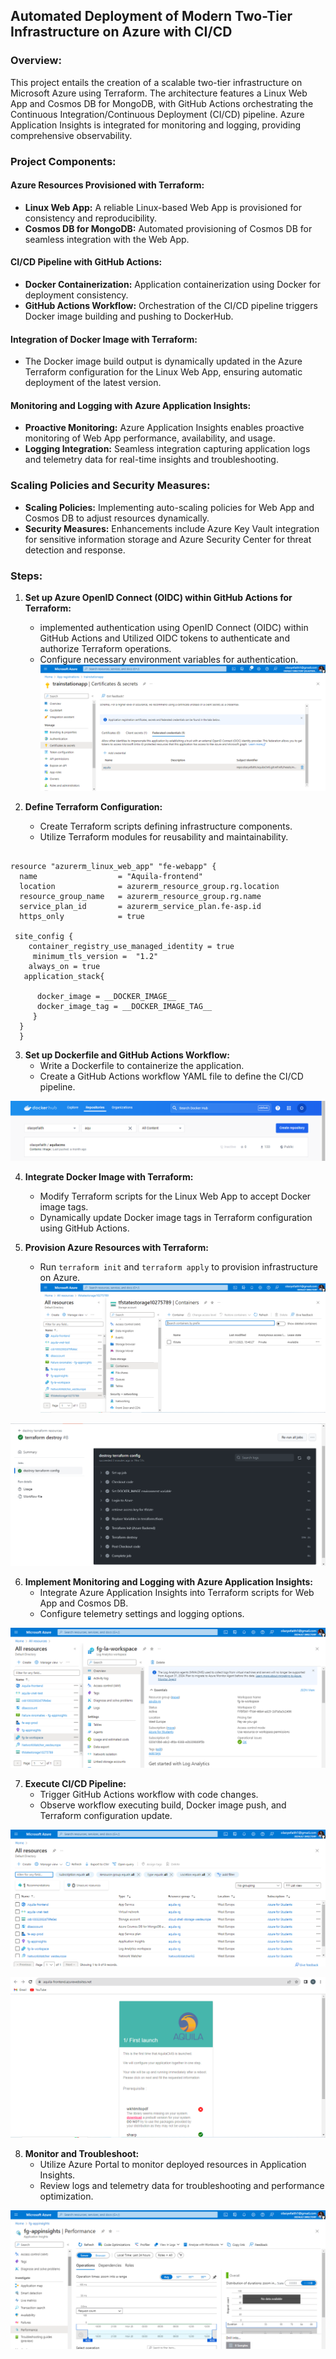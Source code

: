 ## Automated Deployment of Modern Two-Tier Infrastructure on Azure with CI/CD

### Overview:

This project entails the creation of a scalable two-tier infrastructure on Microsoft Azure using Terraform. The architecture features a Linux Web App and Cosmos DB for MongoDB, with GitHub Actions orchestrating the Continuous Integration/Continuous Deployment (CI/CD) pipeline. Azure Application Insights is integrated for monitoring and logging, providing comprehensive observability.

### Project Components:

#### Azure Resources Provisioned with Terraform:

- **Linux Web App:** A reliable Linux-based Web App is provisioned for consistency and reproducibility.
- **Cosmos DB for MongoDB:** Automated provisioning of Cosmos DB for seamless integration with the Web App.

#### CI/CD Pipeline with GitHub Actions:

- **Docker Containerization:** Application containerization using Docker for deployment consistency.
- **GitHub Actions Workflow:** Orchestration of the CI/CD pipeline triggers Docker image building and pushing to DockerHub.

#### Integration of Docker Image with Terraform:

- The Docker image build output is dynamically updated in the Azure Terraform configuration for the Linux Web App, ensuring automatic deployment of the latest version.

#### Monitoring and Logging with Azure Application Insights:

- **Proactive Monitoring:** Azure Application Insights enables proactive monitoring of Web App performance, availability, and usage.
- **Logging Integration:** Seamless integration capturing application logs and telemetry data for real-time insights and troubleshooting.

### Scaling Policies and Security Measures:

- **Scaling Policies:** Implementing auto-scaling policies for Web App and Cosmos DB to adjust resources dynamically.
- **Security Measures:** Enhancements include Azure Key Vault integration for sensitive information storage and Azure Security Center for threat detection and response.

### Steps:

1. **Set up Azure OpenID Connect (OIDC) within GitHub Actions for Terraform:**
   - implemented authentication using OpenID Connect (OIDC) within GitHub Actions and Utilized OIDC tokens to authenticate and authorize Terraform operations.
   - Configure necessary environment variables for authentication.
![Alt text](images/aquilaoidc.png)

2. **Define Terraform Configuration:**
   - Create Terraform scripts defining infrastructure components.
   - Utilize Terraform modules for reusability and maintainability.
```

resource "azurerm_linux_web_app" "fe-webapp" {
  name                  = "Aquila-frontend"
  location              = azurerm_resource_group.rg.location
  resource_group_name   = azurerm_resource_group.rg.name
  service_plan_id       = azurerm_service_plan.fe-asp.id
  https_only            = true
  
 site_config { 
    container_registry_use_managed_identity = true
     minimum_tls_version =  "1.2"
    always_on = true
   application_stack{
     
      docker_image = __DOCKER_IMAGE__ 
      docker_image_tag = __DOCKER_IMAGE_TAG__
     }
  }
  }

```
  
3. **Set up Dockerfile and GitHub Actions Workflow:**
   - Write a Dockerfile to containerize the application.
   - Create a GitHub Actions workflow YAML file to define the CI/CD pipeline.
   
![Alt text](images/aquiladocker.png)

4. **Integrate Docker Image with Terraform:**
   - Modify Terraform scripts for the Linux Web App to accept Docker image tags.
   - Dynamically update Docker image tags in Terraform configuration using GitHub Actions.


5. **Provision Azure Resources with Terraform:**
   - Run `terraform init` and `terraform apply` to provision infrastructure on Azure.
![Terraform state ](images/tfstatestorage.png)

![Destroy Infrastructure](images/destroyinfrastructure.png)

6. **Implement Monitoring and Logging with Azure Application Insights:**
   - Integrate Azure Application Insights into Terraform scripts for Web App and Cosmos DB.
   - Configure telemetry settings and logging options.

![Log Analytics](images/loganalytics.png)

7. **Execute CI/CD Pipeline:**
   - Trigger GitHub Actions workflow with code changes.
   - Observe workflow executing build, Docker image push, and Terraform configuration update.

 ![Deployed Infrastructure](images/deployedinfrastructure.png)

![Aquila Result](images/aquilaresult.png)

8. **Monitor and Troubleshoot:**
   - Utilize Azure Portal to monitor deployed resources in Application Insights.
   - Review logs and telemetry data for troubleshooting and performance optimization.

![Application Insights](images/applicationinsight.png)





